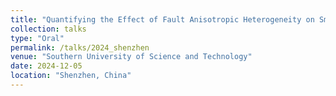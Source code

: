```yaml
---
title: "Quantifying the Effect of Fault Anisotropic Heterogeneity on Small-to-Moderate Earthquake Rupture Dynamics Using Boundary Integral Equation Methods"
collection: talks
type: "Oral"
permalink: /talks/2024_shenzhen
venue: "Southern University of Science and Technology"
date: 2024-12-05
location: "Shenzhen, China"
---
```



<!-- This is a description of your talk, which is a markdown files that can be all markdown-ified like any other post. Yay markdown!-->

